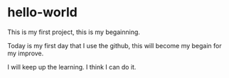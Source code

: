 # hello-world
This is my first project, this is my begainning.

Today is my first day that I use the github, this will become my begain for my improve.

I will keep up the learning. I think I can do it.
